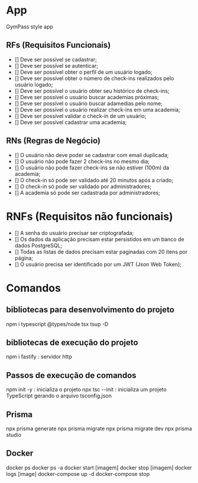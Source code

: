 # App

GymPass style app

## RFs (Requisitos Funcionais)

- [] Deve ser possível se cadastrar;
- [] Deve ser possível se autenticar;
- [] Deve ser possível obter o perfil de um usuário logado;
- [] Deve ser possível obter o número de check-ins realizados pelo usuário logado;
- [] Deve ser possível o usuário obter seu histórico de check-ins;
- [] Deve ser possível o usuário buscar academias próximas;
- [] Deve ser possível o usuário buscar adamedias pelo nome;
- [] Deve ser possível o usuário realizar check-ins em uma academia;
- [] Deve ser possível validar o check-in de um usuário;
- [] Deve ser possível cadastrar uma academia;

## RNs (Regras de Negócio)
- [] O usuário não deve poder se cadastrar com email duplicada;
- [] O usuário não pode fazer 2 check-ins no mesmo dia;
- [] O usuário não pode fazer check-ins se não estiver (100m) da academia;
- [] O check-in só pode ser validado até 20 minutos após a criado;
- [] O check-in só pode ser validado por administradores;
- [] A academia só pode ser cadastrada por administradores;

# RNFs (Requisitos não funcionais)
- [] A senha do usuário precisar ser criptografada;
- [] Os dados da aplicação precisam estar persistidos em um banco de dados PostgreSQL;
- [] Todas as listas de dados precisam estar paginadas com 20 itens por página;
- [] O usuário precisa ser identificado por um JWT (Json Web Token);



# Comandos

## bibliotecas para desenvolvimento do projeto
npm i typescript @types/node tsx tsup -D

## bibliotecas de execução do projeto
npm i fastify : servidor http

## Passos de execução de comandos
npm init -y : inicializa o projeto
npx tsc --init : inicializa um projeto TypeScript gerando o arquivo tsconfig.json

## Prisma
npx prisma generate
npx prisma migrate
npx prisma migrate dev
npx prisma studio

## Docker
docker ps
docker ps -a
docker start [imagem]
docker stop [imagem]
docker logs [image]
docker-compose up -d
docker-compose stop
 
